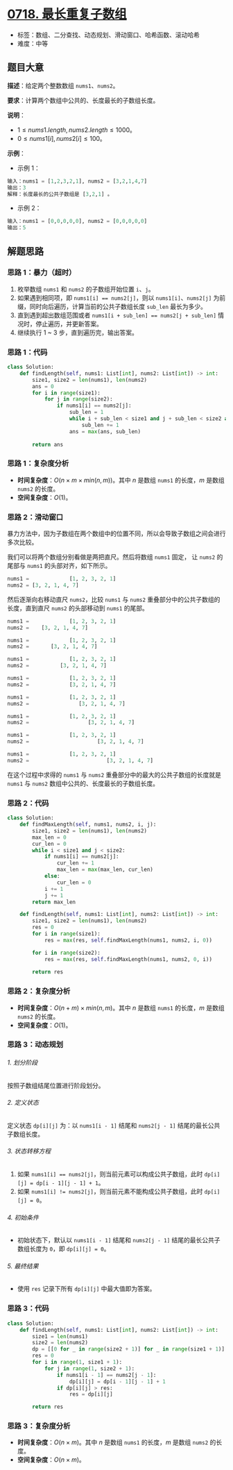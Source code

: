 # [0718. 最长重复子数组](https://leetcode.cn/problems/maximum-length-of-repeated-subarray/)

- 标签：数组、二分查找、动态规划、滑动窗口、哈希函数、滚动哈希
- 难度：中等

## 题目大意

**描述**：给定两个整数数组 `nums1`、`nums2`。

**要求**：计算两个数组中公共的、长度最长的子数组长度。

**说明**：

- $1 \le nums1.length, nums2.length \le 1000$。
- $0 \le nums1[i], nums2[i] \le 100$。

**示例**：

- 示例 1：

```Python
输入：nums1 = [1,2,3,2,1], nums2 = [3,2,1,4,7]
输出：3
解释：长度最长的公共子数组是 [3,2,1] 。
```

- 示例 2：

```Python
输入：nums1 = [0,0,0,0,0], nums2 = [0,0,0,0,0]
输出：5
```

## 解题思路

### 思路 1：暴力（超时）

1. 枚举数组 `nums1` 和 `nums2` 的子数组开始位置 `i`、`j`。
2. 如果遇到相同项，即 `nums1[i] == nums2[j]`，则以 `nums1[i]`、`nums2[j]` 为前缀，同时向后遍历，计算当前的公共子数组长度 `sub_len` 最长为多少。
3. 直到遇到超出数组范围或者 `nums1[i + sub_len] == nums2[j + sub_len]` 情况时，停止遍历，并更新答案。
4. 继续执行 1 ~ 3 步，直到遍历完，输出答案。

### 思路 1：代码

```Python
class Solution:
    def findLength(self, nums1: List[int], nums2: List[int]) -> int:
        size1, size2 = len(nums1), len(nums2)
        ans = 0
        for i in range(size1):
            for j in range(size2):
                if nums1[i] == nums2[j]:
                    sub_len = 1
                    while i + sub_len < size1 and j + sub_len < size2 and nums1[i + sub_len] == nums2[j + sub_len]:
                        sub_len += 1
                    ans = max(ans, sub_len)
        
        return ans
```

### 思路 1：复杂度分析

- **时间复杂度**：$O(n \times m \times min(n, m))$。其中 $n$ 是数组 `nums1` 的长度，$m$ 是数组 `nums2` 的长度。
- **空间复杂度**：$O(1)$。

### 思路 2：滑动窗口

暴力方法中，因为子数组在两个数组中的位置不同，所以会导致子数组之间会进行多次比较。

我们可以将两个数组分别看做是两把直尺。然后将数组 `nums1` 固定， 让 `nums2` 的尾部与 `nums1` 的头部对齐，如下所示。

```Python
nums1 =             [1, 2, 3, 2, 1]
nums2 = [3, 2, 1, 4, 7]
```

然后逐渐向右移动直尺 `nums2`，比较 `nums1` 与 `nums2` 重叠部分中的公共子数组的长度，直到直尺 `nums2` 的头部移动到 `nums1` 的尾部。

```Python
nums1 =             [1, 2, 3, 2, 1]
nums2 =    [3, 2, 1, 4, 7]

nums1 =             [1, 2, 3, 2, 1]
nums2 =       [3, 2, 1, 4, 7]

nums1 =             [1, 2, 3, 2, 1]
nums2 =          [3, 2, 1, 4, 7]

nums1 =             [1, 2, 3, 2, 1]
nums2 =             [3, 2, 1, 4, 7]

nums1 =             [1, 2, 3, 2, 1]
nums2 =                [3, 2, 1, 4, 7]

nums1 =             [1, 2, 3, 2, 1]
nums2 =                   [3, 2, 1, 4, 7]

nums1 =             [1, 2, 3, 2, 1]
nums2 =                      [3, 2, 1, 4, 7]

nums1 =             [1, 2, 3, 2, 1]
nums2 =                         [3, 2, 1, 4, 7]
```

在这个过程中求得的 `nums1` 与 `nums2` 重叠部分中的最大的公共子数组的长度就是 `nums1` 与 `nums2` 数组中公共的、长度最长的子数组长度。

### 思路 2：代码

```Python
class Solution:
    def findMaxLength(self, nums1, nums2, i, j):
        size1, size2 = len(nums1), len(nums2)
        max_len = 0
        cur_len = 0
        while i < size1 and j < size2:
            if nums1[i] == nums2[j]:
                cur_len += 1
                max_len = max(max_len, cur_len)
            else:
                cur_len = 0
            i += 1
            j += 1
        return max_len

    def findLength(self, nums1: List[int], nums2: List[int]) -> int:
        size1, size2 = len(nums1), len(nums2)
        res = 0
        for i in range(size1):
            res = max(res, self.findMaxLength(nums1, nums2, i, 0))

        for i in range(size2):
            res = max(res, self.findMaxLength(nums1, nums2, 0, i))
        
        return res
```

### 思路 2：复杂度分析

- **时间复杂度**：$O(n + m) \times min(n, m)$。其中 $n$ 是数组 `nums1` 的长度，$m$ 是数组 `nums2` 的长度。
- **空间复杂度**：$O(1)$。

### 思路 3：动态规划

###### 1. 划分阶段

按照子数组结尾位置进行阶段划分。

###### 2. 定义状态

定义状态 `dp[i][j]` 为：以 `nums1[i - 1]` 结尾和 `nums2[j - 1]` 结尾的最长公共子数组长度。

###### 3. 状态转移方程

1. 如果 `nums1[i] == nums2[j]`，则当前元素可以构成公共子数组，此时 `dp[i][j] = dp[i - 1][j - 1] + 1`。
2. 如果 `nums1[i] != nums2[j]`，则当前元素不能构成公共子数组，此时 `dp[i][j] = 0`。

###### 4. 初始条件

- 初始状态下，默认以 `nums1[i - 1]` 结尾和 `nums2[j - 1]` 结尾的最长公共子数组长度为 `0`，即 `dp[i][j] = 0`。

###### 5. 最终结果

- 使用 `res` 记录下所有 `dp[i][j]` 中最大值即为答案。

### 思路 3：代码

```Python
class Solution:
    def findLength(self, nums1: List[int], nums2: List[int]) -> int:
        size1 = len(nums1)
        size2 = len(nums2)
        dp = [[0 for _ in range(size2 + 1)] for _ in range(size1 + 1)]
        res = 0
        for i in range(1, size1 + 1):
            for j in range(1, size2 + 1):
                if nums1[i - 1] == nums2[j - 1]:
                    dp[i][j] = dp[i - 1][j - 1] + 1
                if dp[i][j] > res:
                    res = dp[i][j]

        return res
```

### 思路 3：复杂度分析

- **时间复杂度**：$O(n \times m)$。其中 $n$ 是数组 `nums1` 的长度，$m$ 是数组 `nums2` 的长度。
- **空间复杂度**：$O(n \times m)$。